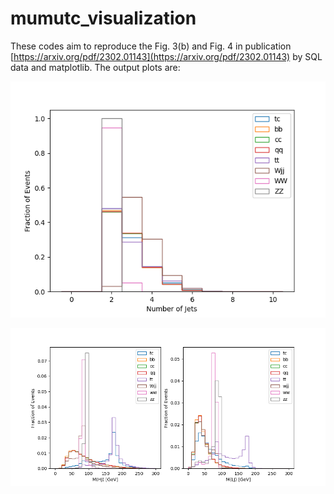 # mumutc_visualization
These codes aim to reproduce the Fig. 3(b) and Fig. 4 in publication [https://arxiv.org/pdf/2302.01143](https://arxiv.org/pdf/2302.01143) by SQL data and matplotlib. 
The output plots are: 

![Njets](Figure_1.png)

![mj](Figure_2.png)
